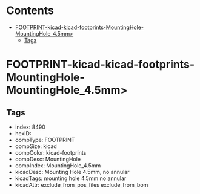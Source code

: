 



Contents
========

* [FOOTPRINT-kicad-kicad-footprints-MountingHole-MountingHole_4.5mm>](#footprint-kicad-kicad-footprints-mountinghole-mountinghole_45mm)
	* [Tags](#tags)

# FOOTPRINT-kicad-kicad-footprints-MountingHole-MountingHole_4.5mm>

## Tags

- index: 8490
- hexID: 
- oompType: FOOTPRINT
- oompSize: kicad
- oompColor: kicad-footprints
- oompDesc: MountingHole
- oompIndex: MountingHole_4.5mm
- kicadDesc: Mounting Hole 4.5mm, no annular
- kicadTags: mounting hole 4.5mm no annular
- kicadAttr: exclude_from_pos_files exclude_from_bom
